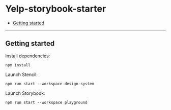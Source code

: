 # Yelp-storybook-starter

- [Getting started](#getting-started)

---

## Getting started

Install dependencies:

```
npm install
```

Launch Stencil:

```
npm run start --workspace design-system
```

Launch Storybook:

```
npm run start --workspace playground
```

